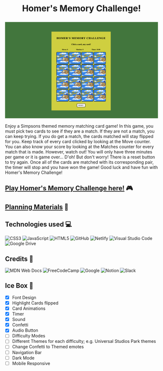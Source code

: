 # <p align="center">**Homer's Memory Challenge!**</p>

![Alt text](assets/images/GameScreenshot.png)

  Enjoy a Simpsons themed memory matching card game! 
In this game, you must pick two cards to see if they are a match. If they are not a match, you can keep trying. If you do get a match, the cards matched will stay flipped for you. Keep track of every card clicked by looking at the Move counter. You can also know your score by looking at the Matches counter for every match that is made. However, watch out! You will only have three minutes per game or it is game over... D'oh! But don't worry! There is a reset button to try again. Once all of the cards are matched with its corresponding pair, the timer will stop and you have won the game! Good luck and have fun with Homer's Memory Challenge!


## [Play Homer's Memory Challenge here!](https://mmcg-br.netlify.app/) 🎮

## [Planning Materials](https://docs.google.com/document/d/119J0NP4qZ_RGF30xsDbitaX8LVAcPrxDHGMycA0jUIQ/edit?usp=sharing) 💭
## Technologies used 💻
![CSS3](https://img.shields.io/badge/css3-%231572B6.svg?style=for-the-badge&logo=css3&logoColor=white) ![JavaScript](https://img.shields.io/badge/javascript-%23323330.svg?style=for-the-badge&logo=javascript&logoColor=%23F7DF1E) ![HTML5](https://img.shields.io/badge/html5-%23E34F26.svg?style=for-the-badge&logo=html5&logoColor=white) ![GitHub](https://img.shields.io/badge/github-%23121011.svg?style=for-the-badge&logo=github&logoColor=white) ![Netlify](https://img.shields.io/badge/netlify-%23000000.svg?style=for-the-badge&logo=netlify&logoColor=#00C7B7) ![Visual Studio Code](https://img.shields.io/badge/Visual%20Studio%20Code-0078d7.svg?style=for-the-badge&logo=visual-studio-code&logoColor=white)   ![Google Drive](https://img.shields.io/badge/Google%20Drive-4285F4?style=for-the-badge&logo=googledrive&logoColor=white)

## Credits 👏

![MDN Web Docs](https://img.shields.io/badge/MDN_Web_Docs-black?style=for-the-badge&logo=mdnwebdocs&logoColor=white) ![FreeCodeCamp](https://img.shields.io/badge/Freecodecamp-%23123.svg?&style=for-the-badge&logo=freecodecamp&logoColor=green) ![Google](https://img.shields.io/badge/google-4285F4?style=for-the-badge&logo=google&logoColor=white) ![Notion](https://img.shields.io/badge/Notion-%23000000.svg?style=for-the-badge&logo=notion&logoColor=white) ![Slack](https://img.shields.io/badge/Slack-4A154B?style=for-the-badge&logo=slack&logoColor=white)


## Ice Box 🧊

- [x] Font Design
- [x] Highlight Cards flipped
- [x] Card Animations
- [x] Timer
- [x] Sound
- [x] Confetti
- [x] Audio Button
- [ ] Difficulty Modes
- [ ] Different Themes for each difficulty; e.g. Universal Studios Park themes
- [ ] Change Confetti to Themed emotes
- [ ] Navigation Bar
- [ ] Dark Mode
- [ ] Mobile Responsive
